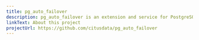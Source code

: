 ```yaml
---
title: pg_auto_failover
description: pg_auto_failover is an extension and service for PostgreSQL that monitors and manages automated failover for a Postgres cluster
linkText: About this project
projectUrl: https://github.com/citusdata/pg_auto_failover
---
```

